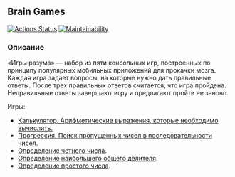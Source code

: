 ## Brain Games

[![Actions Status](https://github.com/av-starodub/java-project-61/workflows/hexlet-check/badge.svg)](https://github.com/av-starodub/java-project-61/actions)
[![Maintainability](https://api.codeclimate.com/v1/badges/ddeb902a1841fd7c062b/maintainability)](https://codeclimate.com/github/av-starodub/java-project-61/maintainability)

### Описание

«Игры разума» — набор из пяти консольных игр, построенных по принципу популярных мобильных приложений для прокачки
мозга. Каждая игра задает вопросы, на которые нужно дать правильные ответы. После трех правильных ответов считается, что
игра пройдена. Неправильные ответы завершают игру и предлагают пройти ее заново.

Игры:

* [Калькулятор. Арифметические выражения, которые необходимо
  вычислить.](https://asciinema.org/a/22V8P7PyouASTUtAORh5ghNfB)
* [Прогрессия. Поиск пропущенных чисел в последовательности чисел.](https://asciinema.org/a/tJRvhVHVW0O7hjmDN90lweVSg) 
* [Определение четного числа](https://asciinema.org/a/rYZEi1BVbc7BX9ygAesuZNvNs).
* [Определение наибольшего общего делителя](https://asciinema.org/a/oUU46V1PTZKo7l4ae901HOlVb).
* [Определение простого числа](https://asciinema.org/a/qayzlQnCBKqc8BWsz9hKinGiO).
